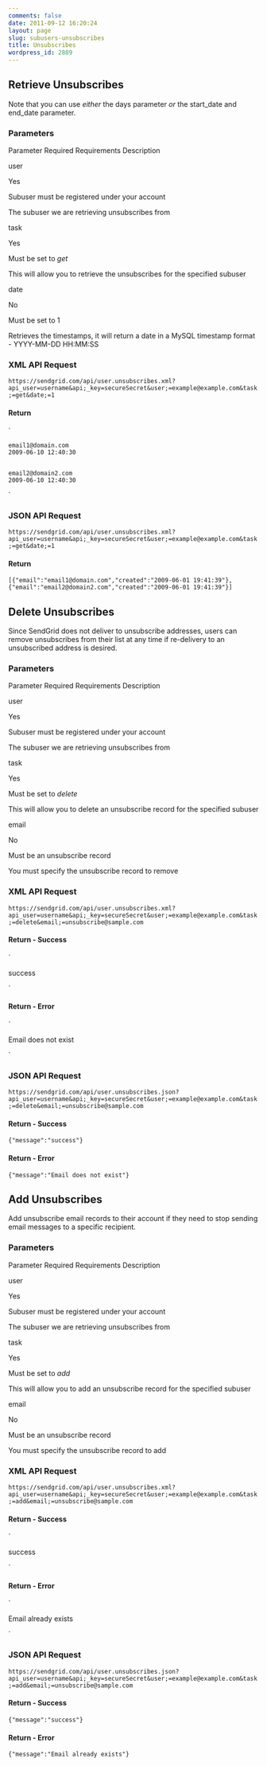 ```yaml
---
comments: false
date: 2011-09-12 16:20:24
layout: page
slug: subusers-unsubscribes
title: Unsubscribes
wordpress_id: 2889
---
```






## Retrieve Unsubscribes


Note that you can use _either_ the days parameter _or_ the start_date and end_date parameter.


### Parameters









Parameter
Required
Requirements
Description





user


Yes


Subuser must be registered under your account


The subuser we are retrieving unsubscribes from






task


Yes


Must be set to _get_


This will allow you to retrieve the unsubscribes for the specified subuser






date


No


Must be set to 1


Retrieves the timestamps, it will return a date in a MySQL timestamp format - YYYY-MM-DD HH:MM:SS






### XML API Request


`https://sendgrid.com/api/user.unsubscribes.xml?api_user=username&api;_key=secureSecret&user;=example@example.com&task;=get&date;=1`


#### Return


`

  
    email1@domain.com
    2009-06-10 12:40:30
  
  
    email2@domain2.com
    2009-06-10 12:40:30
  

`


### JSON API Request


`https://sendgrid.com/api/user.unsubscribes.xml?api_user=username&api;_key=secureSecret&user;=example@example.com&task;=get&date;=1`


#### Return


`[{"email":"email1@domain.com","created":"2009-06-01 19:41:39"},{"email":"email2@domain2.com","created":"2009-06-01 19:41:39"}] `



## Delete Unsubscribes


Since SendGrid does not deliver to unsubscribe addresses, users can remove unsubscribes from their list at any time if re-delivery to an unsubscribed address is desired.


### Parameters









Parameter
Required
Requirements
Description





user


Yes


Subuser must be registered under your account


The subuser we are retrieving unsubscribes from






task


Yes


Must be set to _delete_


This will allow you to delete an unsubscribe record for the specified subuser






email


No


Must be an unsubscribe record


You must specify the unsubscribe record to remove






### XML API Request


`https://sendgrid.com/api/user.unsubscribes.xml?api_user=username&api;_key=secureSecret&user;=example@example.com&task;=delete&email;=unsubscribe@sample.com`


#### Return - Success


`

  success

`


#### Return - Error


`

  Email does not exist

`


### JSON API Request


`https://sendgrid.com/api/user.unsubscribes.json?api_user=username&api;_key=secureSecret&user;=example@example.com&task;=delete&email;=unsubscribe@sample.com`


#### Return - Success


`{"message":"success"}`


#### Return - Error


`{"message":"Email does not exist"}`



## Add Unsubscribes


Add unsubscribe email records to their account if they need to stop sending email messages to a specific recipient.


### Parameters









Parameter
Required
Requirements
Description





user


Yes


Subuser must be registered under your account


The subuser we are retrieving unsubscribes from






task


Yes


Must be set to _add_


This will allow you to add an unsubscribe record for the specified subuser






email


No


Must be an unsubscribe record


You must specify the unsubscribe record to add






### XML API Request


`https://sendgrid.com/api/user.unsubscribes.xml?api_user=username&api;_key=secureSecret&user;=example@example.com&task;=add&email;=unsubscribe@sample.com`


#### Return - Success


`

  success

`


#### Return - Error


`

  Email already exists

`


### JSON API Request


`https://sendgrid.com/api/user.unsubscribes.json?api_user=username&api;_key=secureSecret&user;=example@example.com&task;=add&email;=unsubscribe@sample.com`


#### Return - Success


`{"message":"success"}`


#### Return - Error


`{"message":"Email already exists"}`

